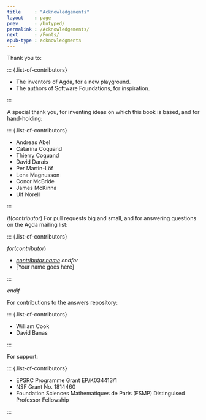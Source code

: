 ```yaml
---
title     : "Acknowledgements"
layout    : page
prev      : /Untyped/
permalink : /Acknowledgements/
next      : /Fonts/
epub-type : acknowledgments
---
```


Thank you to:

::: {.list-of-contributors}

  * The inventors of Agda, for a new playground.
  * The authors of Software Foundations, for inspiration.

:::

A special thank you, for inventing ideas on which this book is based, and for hand-holding:

::: {.list-of-contributors}

  * Andreas Abel
  * Catarina Coquand
  * Thierry Coquand
  * David Darais
  * Per Martin-Löf
  * Lena Magnusson
  * Conor McBride
  * James McKinna
  * Ulf Norell

:::

$if(contributor)$
For pull requests big and small, and for answering questions on the Agda mailing list:

::: {.list-of-contributors}

$for(contributor)$
  * [$contributor.name$](https://github.com/$contributor.github$)
$endfor$
  * [Your name goes here]

:::

$endif$

For contributions to the answers repository:

::: {.list-of-contributors}

  * William Cook
  * David Banas

:::

For support:

::: {.list-of-contributors}

  * EPSRC Programme Grant EP/K034413/1
  * NSF Grant No. 1814460
  * Foundation Sciences Mathematiques de Paris (FSMP) Distinguised Professor Fellowship

:::

